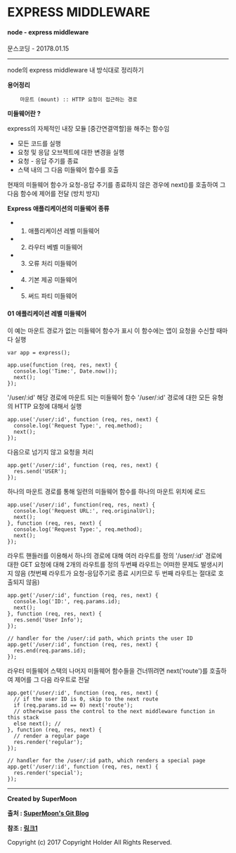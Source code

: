 # EXPRESS MIDDLEWARE

#### node - express middleware

<div class="pull-right"> 문스코딩 - 20178.01.15 </div>

---

node의 express middleware 내 방식대로 정리하기

**용어정리**
```
    마운트 (mount) :: HTTP 요청이 접근하는 경로
```

**미들웨어란 ?**

express의 자체적인 내장 모듈 [중간연결역할]을 해주는 함수임

- 모든 코드를 실행
- 요청 및 응답 오브젝트에 대한 변경을 실행
- 요청 - 응답 주기를 종료
- 스택 내의 그 다음 미들웨어 함수를 호출

현재의 미들웨어 함수가 요청-응답 주기를 종료하지 않은 경우에 next()를 호출하여 그 다음 함수에 제어를 전달 (방치 방지)

**Express 애플리케이션의 미들웨어 종류**

- 01. 애플리케이션 레벨 미들웨어
- 02. 라우터 베벨 미들웨어
- 03. 오류 처리 미들웨어
- 04. 기본 제공 미들웨어
- 05. 써드 파티 미들웨어

#### 01 애플리케이션 레벨 미들웨어

이 예는 마운트 경로가 없는 미들웨어 함수가 표시
이 함수에는 앱이 요청을 수신할 때마다 실행

```node
var app = express();

app.use(function (req, res, next) {
  console.log('Time:', Date.now());
  next();
});
```

'/user/:id' 해당 경로에 마운트 되는 미들웨어 함수
'/user/:id' 경로에 대한 모든 유형의 HTTP 요청에 대해서 실행

```node
app.use('/user/:id', function (req, res, next) {
  console.log('Request Type:', req.method);
  next();
});
```

다음으로 넘기지 않고 요청을 처리

```node
app.get('/user/:id', function (req, res, next) {
  res.send('USER');
});
```

하나의 마운트 경로를 통해 일련의 미들웨어 함수를 하나의 마운트 위치에 로드

```node
app.use('/user/:id', function(req, res, next) {
  console.log('Request URL:', req.originalUrl);
  next();
}, function (req, res, next) {
  console.log('Request Type:', req.method);
  next();
});
```

라우트 핸들러를 이용해서 하나의 경로에 대해 여러 라우트를 정의
'/user/:id' 경로에 대한 GET 요청에 대해 2개의 라우트를 정의
두번째 라우트는 어떠한 문제도 발생시키지 않음
(첫번째 라우트가 요청-응답주기로 종료 시키므로 두 번째 라우트는 절대로 호출되지 않음)

```node
app.get('/user/:id', function (req, res, next) {
  console.log('ID:', req.params.id);
  next();
}, function (req, res, next) {
  res.send('User Info');
});

// handler for the /user/:id path, which prints the user ID
app.get('/user/:id', function (req, res, next) {
  res.end(req.params.id);
});
```

라우터 미들웨어 스택의 나머지 미들웨어 함수들을 건너뛰려면
next('route')를 호출하여 제어를 그 다음 라우트로 전달

```node
app.get('/user/:id', function (req, res, next) {
  // if the user ID is 0, skip to the next route
  if (req.params.id == 0) next('route');
  // otherwise pass the control to the next middleware function in this stack
  else next(); //
}, function (req, res, next) {
  // render a regular page
  res.render('regular');
});

// handler for the /user/:id path, which renders a special page
app.get('/user/:id', function (req, res, next) {
  res.render('special');
});

```

---

**Created by SuperMoon**

**출처 : [SuperMoon's Git Blog](https://github.com/jm921106)**

**참조 : [링크1]()**

Copyright (c) 2017 Copyright Holder All Rights Reserved.
